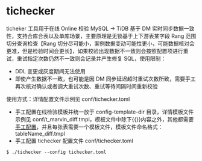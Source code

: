 # tichecker

ticheker 工具用于在线 Online 校验 MySQL -> TiDB 基于 DM 实时同步数据一致性，支持合库合表以及单库场景，主要原理是无锁基于上下游表某字段 Rang 范围切分查询检查【Rang 切分尽可能小，案例数据变动可能性更小，可能数据核对会更准，但是检验时间会更长】，如果校验出现数据不一致则会按照配置项进行重试，重试指定次数仍然不一致则会记录并产生修复 SQL，使用限制：

- DDL 变更或灰度期间无法使用
- 即使产生数据不一致，也可能是因 DM 同步延迟超时重试次数所致，需要手工再次核对确认或者调大重试次数、重试等待间隔时间重新校验

使用方式：详情配置文件示例见 conf/tichecker.toml

- 手工配置在线检验模板并统一放于 config-template-dir 目录，详情模板文件示例见 conf/t_marvin_diff.tmpl，模板文件中除下{{}}内容之外，其他都需要[手工配置](https://docs.pingcap.com/zh/tidb/stable/sync-diff-inspector-overview#sync-diff-inspector-%E7%94%A8%E6%88%B7%E6%96%87%E6%A1%A3)，并且每张表需要一个模板文件，模板文件命名格式：tableName_diff.tmpl
- 手工配置 tichecker 配置文件 conf/tichecker.toml

```
$ ./tichecker --config tichecker.toml
```

